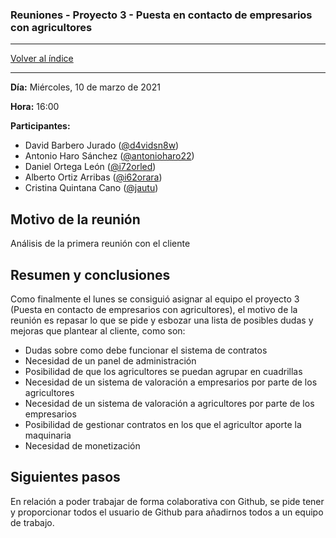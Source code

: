 ### Reuniones - Proyecto 3 - Puesta en contacto de empresarios con agricultores

---

[Volver al índice](../README.md)

---

**Día:** Miércoles, 10 de marzo de 2021

**Hora:** 16:00

**Participantes:**

* David Barbero Jurado ([@d4vidsn8w](https://github.com/d4vidsn8w))
* Antonio Haro Sánchez ([@antonioharo22](https://github.com/antonioharo22))
* Daniel Ortega León ([@i72orled](https://github.com/i72orled))
* Alberto Ortiz Arribas ([@i62orara](https://github.com/i62orara))
* Cristina Quintana Cano ([@jautu](https://github.com/jautu))

## Motivo de la reunión

Análisis de la primera reunión con el cliente

## Resumen y conclusiones

Como finalmente el lunes se consiguió asignar al equipo el proyecto 3 (Puesta en contacto de empresarios con agricultores), el motivo de la reunión es repasar lo que se pide y esbozar una lista de posibles dudas y mejoras que plantear al cliente, como son:
* Dudas sobre como debe funcionar el sistema de contratos
* Necesidad de un panel de administración
* Posibilidad de que los agricultores se puedan agrupar en cuadrillas
* Necesidad de un sistema de valoración a empresarios por parte de los agricultores
* Necesidad de un sistema de valoración a agricultores por parte de los empresarios
* Posibilidad de gestionar contratos en los que el agricultor aporte la maquinaria
* Necesidad de monetización

## Siguientes pasos

En relación a poder trabajar de forma colaborativa con Github, se pide tener y proporcionar todos el usuario de Github para añadirnos todos a un equipo de trabajo.
